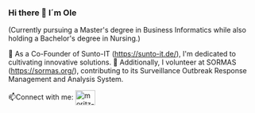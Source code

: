 ### Hi there 👋 I´m Ole
(Currently pursuing a Master's degree in Business Informatics while also holding a Bachelor's degree in Nursing.)

🌱 As a Co-Founder of Sunto-IT (https://sunto-it.de/), I'm dedicated to cultivating innovative solutions.
🔭 Additionally, I volunteer at SORMAS (https://sormas.org/), contributing to its Surveillance Outbreak Response Management and Analysis System.

📫Connect with me:
<a href="https://www.linkedin.com/in/olewienke/" target="blank"><img align="center" src="https://raw.githubusercontent.com/rahuldkjain/github-profile-readme-generator/master/src/images/icons/Social/linked-in-alt.svg" alt="moritz-blum-7067061b3" height="30" width="40" /></a>  
